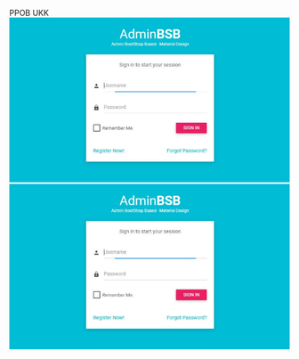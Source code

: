 PPOB UKK
![Alt Text](https://github.com/nurfahmisidiq/PPOB_UKK/blob/master/login.JPG)
![Alt Text](https://github.com/nurfahmisidiq/PPOB_UKK/blob/master/login.JPG)
